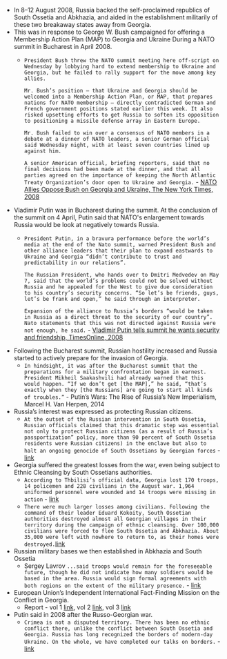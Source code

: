 - In 8–12 August 2008, Russia backed the self-proclaimed republics of South Ossetia and Abkhazia, and aided in the establishment militarily of these two breakaway states away from Georgia.
- This was in response to George W. Bush campaigned for offering a Membership Action Plan (MAP) to Georgia and Ukraine During a NATO summit in Bucharest in April 2008.
	- `President Bush threw the NATO summit meeting here off-script on Wednesday by lobbying hard to extend membership to Ukraine and Georgia, but he failed to rally support for the move among key allies.`
	  
	  `Mr. Bush’s position — that Ukraine and Georgia should be welcomed into a Membership Action Plan, or MAP, that prepares nations for NATO membership — directly contradicted German and French government positions stated earlier this week. It also risked upsetting efforts to get Russia to soften its opposition to positioning a missile defense array in Eastern Europe.`
	  
	  `Mr. Bush failed to win over a consensus of NATO members in a debate at a dinner of NATO leaders, a senior German official said Wednesday night, with at least seven countries lined up against him.`
	  
	  `A senior American official, briefing reporters, said that no final decisions had been made at the dinner, and that all parties agreed on the importance of keeping the North Atlantic Treaty Organization’s door open to Ukraine and Georgia.` - [NATO Allies Oppose Bush on Georgia and Ukraine, The New York Times, 2008](https://web.archive.org/web/20190305061544/https://www.nytimes.com/2008/04/03/world/europe/03nato.html?pagewanted=all)
- Vladimir Putin was in Bucharest during the summit. At the conclusion of the summit on 4 April, Putin said that NATO's enlargement towards Russia would be look at negatively towards Russia.
    - `President Putin, in a bravura performance before the world’s media at the end of the Nato summit, warned President Bush and other alliance leaders that their plan to expand eastwards to Ukraine and Georgia “didn’t contribute to trust and predictability in our relations”.`
	  
	  `The Russian President, who hands over to Dmitri Medvedev on May 7, said that the world’s problems could not be solved without Russia and he appealed for the West to give due consideration to his country’s security concerns. “So let’s be friends, guys, let’s be frank and open,” he said through an interpreter.`
	  
	  `Expansion of the alliance to Russia’s borders “would be taken in Russia as a direct threat to the security of our country”. Nato statements that this was not directed against Russia were not enough, he said.` - [Vladimir Putin tells summit he wants security and friendship, TimesOnline, 2008](https://web.archive.org/web/20080724150537/http://www.timesonline.co.uk/tol/news/world/article3681609.ece)
- Following the Bucharest summit, Russian hostility increased and Russia started to actively prepare for the invasion of Georgia.
    - `In hindsight, it was after the Bucharest summit that the preparations for a military confrontation began in earnest. President Mikheil Saakashvili had already warned that this would happen. “If we don’t get [the MAP],” he said, “that’s exactly when they [the Russians] are going to start all kinds of troubles.”` - Putin’s Wars: The Rise of Russia’s New Imperialism, Marcel H. Van Herpen, 2014
- Russia’s interest was expressed as protecting Russian citizens.
    - `At the outset of the Russian intervention in South Ossetia, Russian officials claimed that this dramatic step was essential not only to protect Russian citizens (as a result of Russia’s passportization” policy, more than 90 percent of South Ossetia residents were Russian citizens) in the enclave but also to halt an ongoing genocide of South Ossetians by Georgian forces` - [link](https://www.rand.org/content/dam/rand/pubs/research_reports/RRA400/RRA444-3/RAND_RRA444-3.pdf)
- Georgia suffered the greatest losses from the war, even being subject to Ethnic Cleansing by South Ossetians authorities.
    - `According to Thbilisi’s official data, Georgia lost 170 troops, 14 policemen and 228 civilians in the August war. 1,964 uniformed personnel were wounded and 14 troops were missing in action` - [link](https://www.ksk.edu.ee/wp-content/uploads/2016/05/ENDC_Occasional_Papers_4_final.pdf)
    - `There were much larger losses among civilians. Following the command of their leader Eduard Kokoity, South Ossetian authorities destroyed almost all Georgian villages in their territory during the campaign of ethnic cleansing. Over 100,000 civilians were forced to flee South Ossetia and Abkhazia. About 35,000 were left with nowhere to return to, as their homes were destroyed.`[link](https://www.ksk.edu.ee/wp-content/uploads/2016/05/ENDC_Occasional_Papers_4_final.pdf)
- Russian military bases we then established in Abkhazia and South Ossetia
    - Sergey Lavrov `...said troops would remain for the foreseeable future, though he did not indicate how many soldiers would be based in the area. Russia would sign formal agreements with both regions on the extent of the military presence.` - [link](https://www.theguardian.com/world/2008/sep/09/georgia.russia)
- European Union’s Independent International Fact-Finding Mission on the Conflict in Georgia.
    - Report - vol 1 [link](https://www.mpil.de/files/pdf4/IIFFMCG_Volume_I2.pdf), vol 2 [link](https://www.mpil.de/files/pdf4/IIFFMCG_Volume_II1.pdf), vol 3 [link](https://www.mpil.de/files/pdf4/IIFFMCG_Volume_III1.pdf)
- Putin said in 2008 after the Russo-Georgian war.
    - `Crimea is not a disputed territory. There has been no ethnic conflict there, unlike the conflict between South Ossetia and Georgia. Russia has long recognized the borders of modern-day Ukraine. On the whole, we have completed our talks on borders.` - [link](https://www.businessinsider.com/putin-in-2008-crimea-is-not-disputed-territory-and-is-part-of-ukraine-2015-4?r=US&IR=T)
